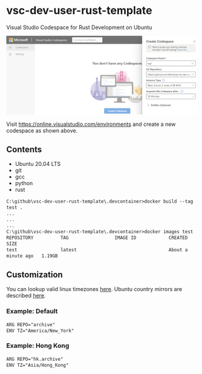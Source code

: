 # vsc-dev-user-rust-template 
Visual Studio Codespace for Rust Development on Ubuntu

![Create Codespace](/README_image_01.png)

Visit https://online.visualstudio.com/environments and create a new codespace as shown above.

## Contents
* Ubuntu 20.04 LTS
* git
* gcc
* python
* rust 

```
C:\github\vsc-dev-user-rust-template\.devcontainer>docker build --tag test .
...
...
...
C:\github\vsc-dev-user-rust-template\.devcontainer>docker images test
REPOSITORY          TAG                 IMAGE ID            CREATED              SIZE
test                latest                                  About a minute ago   1.19GB
```

## Customization

You can lookup valid linux timezones [here](https://en.wikipedia.org/wiki/List_of_tz_database_time_zones).  Ubuntu country mirrors are described [here](https://wiki.ubuntu.com/Mirrors#Country_mirror_requirements).

### Example: Default
```
ARG REPO="archive"
ENV TZ="America/New_York"
```

### Example: Hong Kong
```
ARG REPO="hk.archive"
ENV TZ="Asia/Hong_Kong"
```
